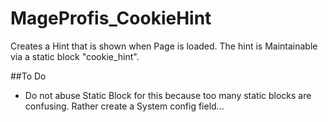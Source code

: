 # MageProfis_CookieHint
Creates a Hint that is shown when Page is loaded.
The hint is Maintainable via a static block "cookie_hint".


##To Do
<ul>
<li>Do not abuse Static Block for this because too many static blocks are confusing. Rather create a System config field...</li>
</ul>
